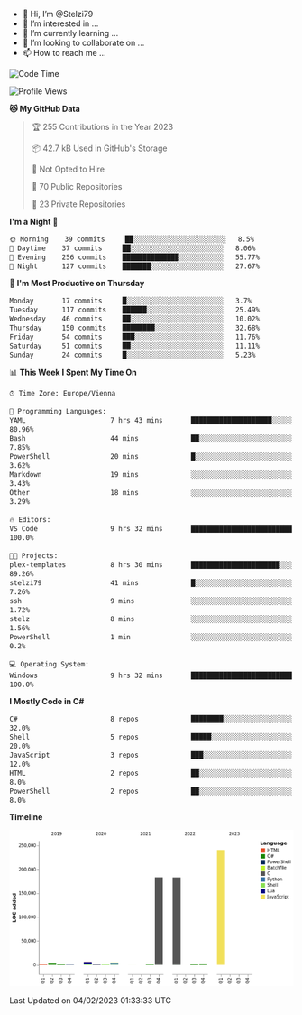 - 👋 Hi, I’m @Stelzi79
- 👀 I’m interested in ...
- 🌱 I’m currently learning ...
- 💞️ I’m looking to collaborate on ...
- 📫 How to reach me ...

<!--START_SECTION:waka-->
![Code Time](http://img.shields.io/badge/Code%20Time-816%20hrs%2035%20mins-blue)

![Profile Views](http://img.shields.io/badge/Profile%20Views-21-blue)

**🐱 My GitHub Data** 

> 🏆 255 Contributions in the Year 2023
 > 
> 📦 42.7 kB Used in GitHub's Storage 
 > 
> 🚫 Not Opted to Hire
 > 
> 📜 70 Public Repositories 
 > 
> 🔑 23 Private Repositories  
 > 
**I'm a Night 🦉** 

```text
🌞 Morning    39 commits     ██░░░░░░░░░░░░░░░░░░░░░░░   8.5% 
🌆 Daytime    37 commits     ██░░░░░░░░░░░░░░░░░░░░░░░   8.06% 
🌃 Evening    256 commits    ██████████████░░░░░░░░░░░   55.77% 
🌙 Night      127 commits    ███████░░░░░░░░░░░░░░░░░░   27.67%

```
📅 **I'm Most Productive on Thursday** 

```text
Monday       17 commits     █░░░░░░░░░░░░░░░░░░░░░░░░   3.7% 
Tuesday      117 commits    ██████░░░░░░░░░░░░░░░░░░░   25.49% 
Wednesday    46 commits     ██░░░░░░░░░░░░░░░░░░░░░░░   10.02% 
Thursday     150 commits    ████████░░░░░░░░░░░░░░░░░   32.68% 
Friday       54 commits     ███░░░░░░░░░░░░░░░░░░░░░░   11.76% 
Saturday     51 commits     ██░░░░░░░░░░░░░░░░░░░░░░░   11.11% 
Sunday       24 commits     █░░░░░░░░░░░░░░░░░░░░░░░░   5.23%

```


📊 **This Week I Spent My Time On** 

```text
⌚︎ Time Zone: Europe/Vienna

💬 Programming Languages: 
YAML                     7 hrs 43 mins       ████████████████████░░░░░   80.96% 
Bash                     44 mins             ██░░░░░░░░░░░░░░░░░░░░░░░   7.85% 
PowerShell               20 mins             █░░░░░░░░░░░░░░░░░░░░░░░░   3.62% 
Markdown                 19 mins             ░░░░░░░░░░░░░░░░░░░░░░░░░   3.43% 
Other                    18 mins             ░░░░░░░░░░░░░░░░░░░░░░░░░   3.29%

🔥 Editors: 
VS Code                  9 hrs 32 mins       █████████████████████████   100.0%

🐱‍💻 Projects: 
plex-templates           8 hrs 30 mins       ██████████████████████░░░   89.26% 
stelzi79                 41 mins             █░░░░░░░░░░░░░░░░░░░░░░░░   7.26% 
ssh                      9 mins              ░░░░░░░░░░░░░░░░░░░░░░░░░   1.72% 
stelz                    8 mins              ░░░░░░░░░░░░░░░░░░░░░░░░░   1.56% 
PowerShell               1 min               ░░░░░░░░░░░░░░░░░░░░░░░░░   0.2%

💻 Operating System: 
Windows                  9 hrs 32 mins       █████████████████████████   100.0%

```

**I Mostly Code in C#** 

```text
C#                       8 repos             ████████░░░░░░░░░░░░░░░░░   32.0% 
Shell                    5 repos             █████░░░░░░░░░░░░░░░░░░░░   20.0% 
JavaScript               3 repos             ███░░░░░░░░░░░░░░░░░░░░░░   12.0% 
HTML                     2 repos             ██░░░░░░░░░░░░░░░░░░░░░░░   8.0% 
PowerShell               2 repos             ██░░░░░░░░░░░░░░░░░░░░░░░   8.0%

```


**Timeline**

![Chart not found](https://raw.githubusercontent.com/Stelzi79/Stelzi79/main/charts/bar_graph.png) 


 Last Updated on 04/02/2023 01:33:33 UTC
<!--END_SECTION:waka-->

<!---
Stelzi79/Stelzi79 is a ✨ special ✨ repository because its `README.md` (this file) appears on your GitHub profile.
You can click the Preview link to take a look at your changes.
--->
